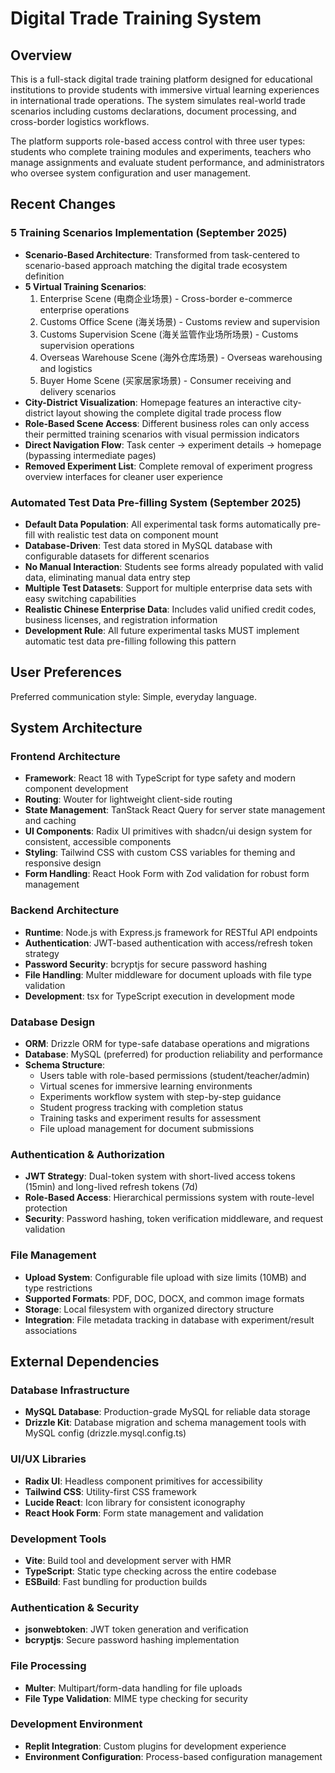 # Digital Trade Training System

## Overview

This is a full-stack digital trade training platform designed for educational institutions to provide students with immersive virtual learning experiences in international trade operations. The system simulates real-world trade scenarios including customs declarations, document processing, and cross-border logistics workflows.

The platform supports role-based access control with three user types: students who complete training modules and experiments, teachers who manage assignments and evaluate student performance, and administrators who oversee system configuration and user management.

## Recent Changes

### 5 Training Scenarios Implementation (September 2025)
- **Scenario-Based Architecture**: Transformed from task-centered to scenario-based approach matching the digital trade ecosystem definition
- **5 Virtual Training Scenarios**: 
  1. Enterprise Scene (电商企业场景) - Cross-border e-commerce enterprise operations
  2. Customs Office Scene (海关场景) - Customs review and supervision
  3. Customs Supervision Scene (海关监管作业场所场景) - Customs supervision operations
  4. Overseas Warehouse Scene (海外仓库场景) - Overseas warehousing and logistics
  5. Buyer Home Scene (买家居家场景) - Consumer receiving and delivery scenarios
- **City-District Visualization**: Homepage features an interactive city-district layout showing the complete digital trade process flow
- **Role-Based Scene Access**: Different business roles can only access their permitted training scenarios with visual permission indicators
- **Direct Navigation Flow**: Task center → experiment details → homepage (bypassing intermediate pages)
- **Removed Experiment List**: Complete removal of experiment progress overview interfaces for cleaner user experience

### Automated Test Data Pre-filling System (September 2025)
- **Default Data Population**: All experimental task forms automatically pre-fill with realistic test data on component mount
- **Database-Driven**: Test data stored in MySQL database with configurable datasets for different scenarios
- **No Manual Interaction**: Students see forms already populated with valid data, eliminating manual data entry step
- **Multiple Test Datasets**: Support for multiple enterprise data sets with easy switching capabilities
- **Realistic Chinese Enterprise Data**: Includes valid unified credit codes, business licenses, and registration information
- **Development Rule**: All future experimental tasks MUST implement automatic test data pre-filling following this pattern

## User Preferences

Preferred communication style: Simple, everyday language.

## System Architecture

### Frontend Architecture
- **Framework**: React 18 with TypeScript for type safety and modern component development
- **Routing**: Wouter for lightweight client-side routing
- **State Management**: TanStack React Query for server state management and caching
- **UI Components**: Radix UI primitives with shadcn/ui design system for consistent, accessible components
- **Styling**: Tailwind CSS with custom CSS variables for theming and responsive design
- **Form Handling**: React Hook Form with Zod validation for robust form management

### Backend Architecture
- **Runtime**: Node.js with Express.js framework for RESTful API endpoints
- **Authentication**: JWT-based authentication with access/refresh token strategy
- **Password Security**: bcryptjs for secure password hashing
- **File Handling**: Multer middleware for document uploads with file type validation
- **Development**: tsx for TypeScript execution in development mode

### Database Design
- **ORM**: Drizzle ORM for type-safe database operations and migrations
- **Database**: MySQL (preferred) for production reliability and performance
- **Schema Structure**:
  - Users table with role-based permissions (student/teacher/admin)
  - Virtual scenes for immersive learning environments
  - Experiments workflow system with step-by-step guidance
  - Student progress tracking with completion status
  - Training tasks and experiment results for assessment
  - File upload management for document submissions

### Authentication & Authorization
- **JWT Strategy**: Dual-token system with short-lived access tokens (15min) and long-lived refresh tokens (7d)
- **Role-Based Access**: Hierarchical permissions system with route-level protection
- **Security**: Password hashing, token verification middleware, and request validation

### File Management
- **Upload System**: Configurable file upload with size limits (10MB) and type restrictions
- **Supported Formats**: PDF, DOC, DOCX, and common image formats
- **Storage**: Local filesystem with organized directory structure
- **Integration**: File metadata tracking in database with experiment/result associations

## External Dependencies

### Database Infrastructure
- **MySQL Database**: Production-grade MySQL for reliable data storage
- **Drizzle Kit**: Database migration and schema management tools with MySQL config (drizzle.mysql.config.ts)

### UI/UX Libraries
- **Radix UI**: Headless component primitives for accessibility
- **Tailwind CSS**: Utility-first CSS framework
- **Lucide React**: Icon library for consistent iconography
- **React Hook Form**: Form state management and validation

### Development Tools
- **Vite**: Build tool and development server with HMR
- **TypeScript**: Static type checking across the entire codebase
- **ESBuild**: Fast bundling for production builds

### Authentication & Security
- **jsonwebtoken**: JWT token generation and verification
- **bcryptjs**: Secure password hashing implementation

### File Processing
- **Multer**: Multipart/form-data handling for file uploads
- **File Type Validation**: MIME type checking for security

### Development Environment
- **Replit Integration**: Custom plugins for development experience
- **Environment Configuration**: Process-based configuration management